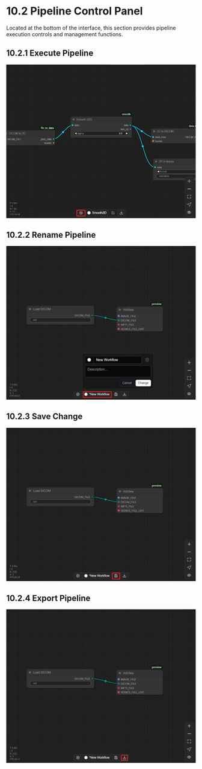 # 10.2 Pipeline Control Panel

Located at the bottom of the interface, this section provides pipeline execution controls and management functions.

## 10.2.1 Execute Pipeline

![Image_40](../../images/image_40.png)

## 10.2.2 Rename Pipeline

![Image_6](../../images/image_6.png)

## 10.2.3 Save Change

![Image_25](../../images/image_25.png)

## 10.2.4 Export Pipeline

![Image_58](../../images/image_58.png)

